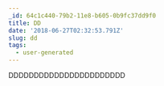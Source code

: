```yaml
---
_id: 64c1c440-79b2-11e8-b605-0b9fc37dd9f0
title: DD
date: '2018-06-27T02:32:53.791Z'
slug: dd
tags:
  - user-generated
---
```

DDDDDDDDDDDDDDDDDDDDDDD
